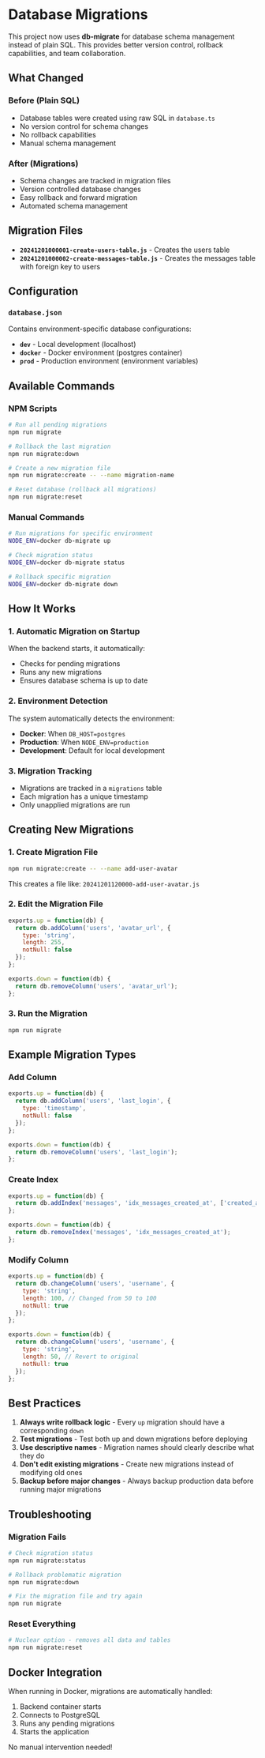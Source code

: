 # Database Migrations

This project now uses **db-migrate** for database schema management instead of plain SQL. This provides better version control, rollback capabilities, and team collaboration.

## What Changed

### Before (Plain SQL)
- Database tables were created using raw SQL in `database.ts`
- No version control for schema changes
- No rollback capabilities
- Manual schema management

### After (Migrations)
- Schema changes are tracked in migration files
- Version controlled database changes
- Easy rollback and forward migration
- Automated schema management

## Migration Files

- **`20241201000001-create-users-table.js`** - Creates the users table
- **`20241201000002-create-messages-table.js`** - Creates the messages table with foreign key to users

## Configuration

### `database.json`
Contains environment-specific database configurations:
- **`dev`** - Local development (localhost)
- **`docker`** - Docker environment (postgres container)
- **`prod`** - Production environment (environment variables)

## Available Commands

### NPM Scripts
```bash
# Run all pending migrations
npm run migrate

# Rollback the last migration
npm run migrate:down

# Create a new migration file
npm run migrate:create -- --name migration-name

# Reset database (rollback all migrations)
npm run migrate:reset
```

### Manual Commands
```bash
# Run migrations for specific environment
NODE_ENV=docker db-migrate up

# Check migration status
NODE_ENV=docker db-migrate status

# Rollback specific migration
NODE_ENV=docker db-migrate down
```

## How It Works

### 1. Automatic Migration on Startup
When the backend starts, it automatically:
- Checks for pending migrations
- Runs any new migrations
- Ensures database schema is up to date

### 2. Environment Detection
The system automatically detects the environment:
- **Docker**: When `DB_HOST=postgres`
- **Production**: When `NODE_ENV=production`
- **Development**: Default for local development

### 3. Migration Tracking
- Migrations are tracked in a `migrations` table
- Each migration has a unique timestamp
- Only unapplied migrations are run

## Creating New Migrations

### 1. Create Migration File
```bash
npm run migrate:create -- --name add-user-avatar
```

This creates a file like: `20241201120000-add-user-avatar.js`

### 2. Edit the Migration File
```javascript
exports.up = function(db) {
  return db.addColumn('users', 'avatar_url', {
    type: 'string',
    length: 255,
    notNull: false
  });
};

exports.down = function(db) {
  return db.removeColumn('users', 'avatar_url');
};
```

### 3. Run the Migration
```bash
npm run migrate
```

## Example Migration Types

### Add Column
```javascript
exports.up = function(db) {
  return db.addColumn('users', 'last_login', {
    type: 'timestamp',
    notNull: false
  });
};

exports.down = function(db) {
  return db.removeColumn('users', 'last_login');
};
```

### Create Index
```javascript
exports.up = function(db) {
  return db.addIndex('messages', 'idx_messages_created_at', ['created_at']);
};

exports.down = function(db) {
  return db.removeIndex('messages', 'idx_messages_created_at');
};
```

### Modify Column
```javascript
exports.up = function(db) {
  return db.changeColumn('users', 'username', {
    type: 'string',
    length: 100, // Changed from 50 to 100
    notNull: true
  });
};

exports.down = function(db) {
  return db.changeColumn('users', 'username', {
    type: 'string',
    length: 50, // Revert to original
    notNull: true
  });
};
```

## Best Practices

1. **Always write rollback logic** - Every `up` migration should have a corresponding `down`
2. **Test migrations** - Test both up and down migrations before deploying
3. **Use descriptive names** - Migration names should clearly describe what they do
4. **Don't edit existing migrations** - Create new migrations instead of modifying old ones
5. **Backup before major changes** - Always backup production data before running major migrations

## Troubleshooting

### Migration Fails
```bash
# Check migration status
npm run migrate:status

# Rollback problematic migration
npm run migrate:down

# Fix the migration file and try again
npm run migrate
```

### Reset Everything
```bash
# Nuclear option - removes all data and tables
npm run migrate:reset
```

## Docker Integration

When running in Docker, migrations are automatically handled:
1. Backend container starts
2. Connects to PostgreSQL
3. Runs any pending migrations
4. Starts the application

No manual intervention needed!
